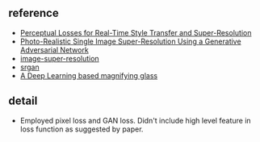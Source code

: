 ## reference
- <a href='https://cs.stanford.edu/people/jcjohns/papers/eccv16/JohnsonECCV16.pdf'>Perceptual Losses for Real-Time Style Transfer and Super-Resolution</a>
- <a href='https://arxiv.org/pdf/1609.04802.pdf'>Photo-Realistic Single Image Super-Resolution Using a Generative Adversarial Network</a>
- <a href='https://github.com/idealo/image-super-resolution#train'>image-super-resolution</a>
- <a href='https://github.com/tensorlayer/srgan'>srgan</a>
- <a href='https://medium.com/idealo-tech-blog/a-deep-learning-based-magnifying-glass-dae1f565c359'>A Deep Learning based magnifying glass</a>

## detail
- Employed pixel loss and GAN loss. Didn't include high level feature in loss function as suggested by paper.
